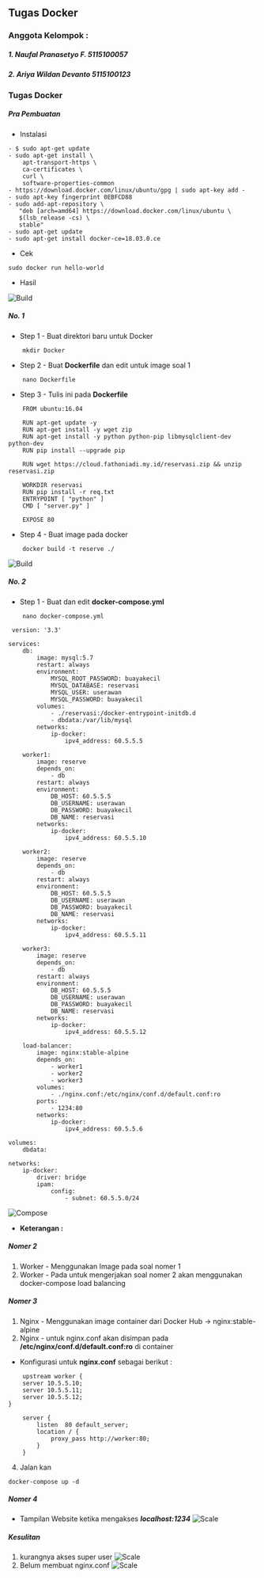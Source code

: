 ## Tugas Docker

### Anggota Kelompok :

##### 1. Naufal Pranasetyo F.	5115100057
##### 2. Ariya Wildan Devanto	5115100123

### Tugas Docker

##### Pra Pembuatan
- Instalasi 

```
- $ sudo apt-get update
- sudo apt-get install \
    apt-transport-https \
    ca-certificates \
    curl \
    software-properties-common
- https://download.docker.com/linux/ubuntu/gpg | sudo apt-key add -
- sudo apt-key fingerprint 0EBFCD88
- sudo add-apt-repository \
   "deb [arch=amd64] https://download.docker.com/linux/ubuntu \
   $(lsb_release -cs) \
   stable"
- sudo apt-get update
- sudo apt-get install docker-ce=18.03.0.ce
```
- Cek 

```
sudo docker run hello-world
```
- Hasil

![Build](img/4.png "Build-Image")


##### No. 1
- Step 1 - Buat direktori baru untuk Docker
```
    mkdir Docker
```
- Step 2 - Buat **Dockerfile** dan edit untuk image soal 1
```
    nano Dockerfile
```
- Step 3 - Tulis ini pada **Dockerfile**
```
    FROM ubuntu:16.04

    RUN apt-get update -y
    RUN apt-get install -y wget zip
    RUN apt-get install -y python python-pip libmysqlclient-dev python-dev
    RUN pip install --upgrade pip

    RUN wget https://cloud.fathoniadi.my.id/reservasi.zip && unzip reservasi.zip

    WORKDIR reservasi
    RUN pip install -r req.txt
    ENTRYPOINT [ "python" ]
    CMD [ "server.py" ]

    EXPOSE 80
```
- Step 4 - Buat image pada docker
```
    docker build -t reserve ./
```
![Build](img/1.png "Build-Image")

##### No. 2 
- Step 1 - Buat dan edit **docker-compose.yml**
```
    nano docker-compose.yml
```

```
 version: '3.3'

services:
    db:
        image: mysql:5.7
        restart: always
        environment:
            MYSQL_ROOT_PASSWORD: buayakecil
            MYSQL_DATABASE: reservasi
            MYSQL_USER: userawan
            MYSQL_PASSWORD: buayakecil
        volumes:
            - ./reservasi:/docker-entrypoint-initdb.d
            - dbdata:/var/lib/mysql
        networks:
            ip-docker:
                ipv4_address: 60.5.5.5

    worker1:
        image: reserve
        depends_on:
            - db
        restart: always
        environment: 
            DB_HOST: 60.5.5.5
            DB_USERNAME: userawan
            DB_PASSWORD: buayakecil
            DB_NAME: reservasi
        networks:
            ip-docker:
                ipv4_address: 60.5.5.10

    worker2:
        image: reserve
        depends_on:
            - db
        restart: always
        environment: 
            DB_HOST: 60.5.5.5
            DB_USERNAME: userawan
            DB_PASSWORD: buayakecil
            DB_NAME: reservasi
        networks:
            ip-docker:
                ipv4_address: 60.5.5.11

    worker3:
        image: reserve
        depends_on:
            - db
        restart: always
        environment:
            DB_HOST: 60.5.5.5
            DB_USERNAME: userawan
            DB_PASSWORD: buayakecil
            DB_NAME: reservasi
        networks:
            ip-docker:
                ipv4_address: 60.5.5.12

    load-balancer:
        image: nginx:stable-alpine
        depends_on:
            - worker1
            - worker2
            - worker3
        volumes:
            - ./nginx.conf:/etc/nginx/conf.d/default.conf:ro
        ports:
            - 1234:80
        networks: 
            ip-docker:
                ipv4_address: 60.5.5.6

volumes:
    dbdata:

networks: 
    ip-docker:
        driver: bridge
        ipam: 
            config:
                - subnet: 60.5.5.0/24
```

![Compose](img/2.png "Docker Compose")

- **Keterangan :**
##### Nomer 2
1. Worker - Menggunakan Image pada soal nomer 1
2. Worker - Pada untuk mengerjakan soal nomer 2 akan menggunakan docker-compose load balancing

##### Nomer 3
1. Nginx - Menggunakan image container dari Docker Hub -> nginx:stable-alpine
2. Nginx - untuk nginx.conf akan disimpan pada **/etc/nginx/conf.d/default.conf:ro** di container

- Konfigurasi untuk **nginx.conf** sebagai berikut :
```
    upstream worker {
    server 10.5.5.10;
    server 10.5.5.11;
    server 10.5.5.12;
}

    server {
        listen  80 default_server;
        location / {
            proxy_pass http://worker:80;
        }
    }
```
4. Jalan kan 
```
docker-compose up -d
```
##### Nomer 4
- Tampilan Website ketika mengakses ***localhost:1234***
![Scale](img/7.png "Docker Sc")

##### Kesulitan 
1. kurangnya akses super user
![Scale](img/5.png "Docker Sc")
2. Belum membuat nginx.conf
![Scale](img/6.png "Docker Sc")